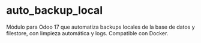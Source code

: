 # auto_backup_local
Módulo para Odoo 17 que automatiza backups locales de la base de datos y filestore, con limpieza automática y logs. Compatible con Docker.
